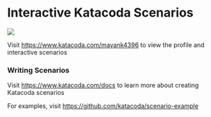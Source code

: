 # Interactive Katacoda Scenarios

[![](http://shields.katacoda.com/katacoda/mayank4396/count.svg)](https://www.katacoda.com/mayank4396 "Get your profile on Katacoda.com")

Visit https://www.katacoda.com/mayank4396 to view the profile and interactive scenarios

### Writing Scenarios
Visit https://www.katacoda.com/docs to learn more about creating Katacoda scenarios

For examples, visit https://github.com/katacoda/scenario-example
